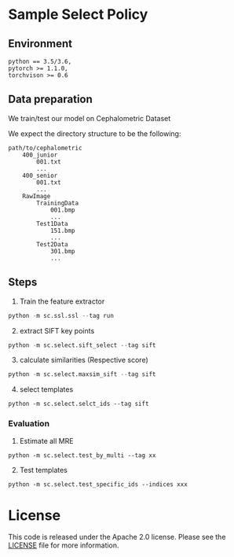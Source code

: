 # Sample Select Policy





## Environment

```
python == 3.5/3.6, 
pytorch >= 1.1.0, 
torchvison >= 0.6
```

## Data preparation

We train/test our model on Cephalometric Dataset

We expect the directory structure to be the following:

```
path/to/cephalometric
	400_junior
		001.txt
		...
	400_senior
		001.txt
		...
	RawImage
		TrainingData
			001.bmp
			...
		Test1Data
			151.bmp
			...
		Test2Data
			301.bmp
			...
```

## Steps

1. Train the feature extractor
```python
python -m sc.ssl.ssl --tag run
```
2. extract SIFT key points
```python
python -m sc.select.sift_select --tag sift
```

3. calculate similarities (Respective score)
```python
python -m sc.select.maxsim_sift --tag sift
```

4. select templates

```
python -m sc.select.selct_ids --tag sift 
```

### Evaluation
1. Estimate all MRE
```
python -m sc.select.test_by_multi --tag xx
```
2. Test templates
```
python -m sc.select.test_specific_ids --indices xxx
```

# License
This code is released under the Apache 2.0 license. Please see the [LICENSE](LICENSE) file for more information.


   

